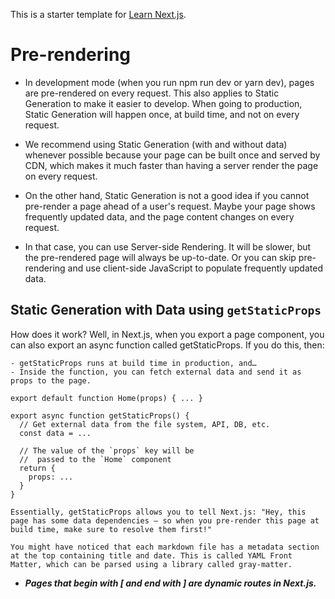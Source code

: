 This is a starter template for [Learn Next.js](https://nextjs.org/learn).

# Pre-rendering
- In development mode (when you run npm run dev or yarn dev), pages are pre-rendered on every request. This also applies to Static Generation to make it easier to develop. When going to production, Static Generation will happen once, at build time, and not on every request.

- We recommend using Static Generation (with and without data) whenever possible because your page can be built once and served by CDN, which makes it much faster than having a server render the page on every request.

- On the other hand, Static Generation is not a good idea if you cannot pre-render a page ahead of a user's request. Maybe your page shows frequently updated data, and the page content changes on every request.

- In that case, you can use Server-side Rendering. It will be slower, but the pre-rendered page will always be up-to-date. Or you can skip pre-rendering and use client-side JavaScript to populate frequently updated data.

## Static Generation with Data using `getStaticProps`
How does it work? Well, in Next.js, when you export a page component, you can also export an async function called getStaticProps. If you do this, then:

    - getStaticProps runs at build time in production, and…
    - Inside the function, you can fetch external data and send it as props to the page.

```
export default function Home(props) { ... }

export async function getStaticProps() {
  // Get external data from the file system, API, DB, etc.
  const data = ...

  // The value of the `props` key will be
  //  passed to the `Home` component
  return {
    props: ...
  }
}
```

`Essentially, getStaticProps allows you to tell Next.js: "Hey, this page has some data dependencies — so when you pre-render this page at build time, make sure to resolve them first!"`



`You might have noticed that each markdown file has a metadata section at the top containing title and date. This is called YAML Front Matter, which can be parsed using a library called gray-matter.`

-  ***Pages that begin with [ and end with ] are dynamic routes in Next.js.***